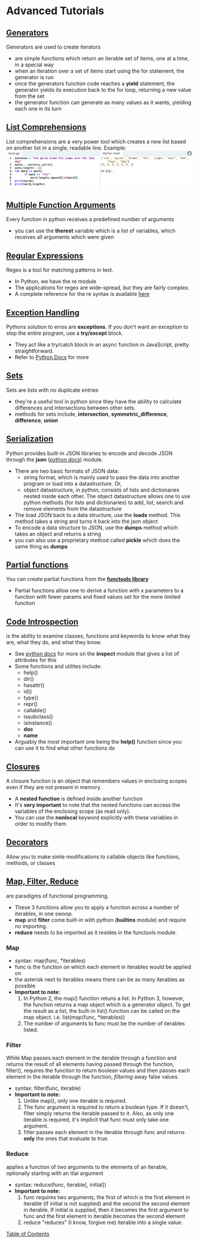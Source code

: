 # Advanced Tutorials

## [Generators](https://www.learnpython.org/en/Generators)

Generators are used to create iterators
- are simple functions which return an iterable set of items, one at a time, in a special way
- when an iteration over a set of items start using the for statement, the generator is run
- once the generators function code reaches a **yield** statement, the generator yields its execution back to the for loop, returning a new value from the set
- the generator function can generate as many values as it wants, yielding each one in its turn

## [List Comprehensions](https://www.learnpython.org/en/List_Comprehensions)

List comprehensions are a very power tool which creates a new list based on another list in a single, readable line. Example:
![list comprehension](img/list_comp.png)

## [Multiple Function Arguments](https://www.learnpython.org/en/Multiple_Function_Arguments)

Every function in python receives a predefined number of arguments
- you can use the **therest** variable which is a list of variables, which receives all arguments which were given 

## [Regular Expressions](https://www.learnpython.org/en/Regular_Expressions)

Regex is a tool for matching patterns in text.
- In Python, we have the re module
- The applications for regex are wide-spread, but they are fairly complex. 
- A complete reference for the re syntax is available [here](https://docs.python.org/3/library/re.html#regular-expression-syntax%22RE%20syntax)

## [Exception Handling](https://www.learnpython.org/en/Exception_Handling)

Pythons solution to erros are **exceptions**. If you don't want an exception to stop the entire program, use a **try/except** block.
- They act like a try/catch block in an async function in JavaScript, pretty straightforward.
- Refer to [Python Docs](https://docs.python.org/3/tutorial/errors.html#handling-exceptions) for more

## [Sets](https://www.learnpython.org/en/Sets)

Sets are lists with no duplicate entries
- they're a useful tool in python since they have the ability to calculate differences and intersections between other sets.
- methods for sets include, **intersection**, **symmetric_difference**, **difference**, **union** 

## [Serialization](https://www.learnpython.org/en/Serialization)

Python provides built-in JSON libraries to encode and decode JSON through the **json** ([python docs](https://docs.python.org/3/library/json.html)) module.
- There are two basic formats of JSON data:
  - string format, which is mainly used to pass the data into another program or load into a datastructure. Or,
  - object datastructure, in python, consists of lists and dictionaries nested inside each other. The object datastructure allows one to use python methods (for lists and dictionaries) to add, list, search and remove elements from the datastructure
- The load JSON back to a data structure, use the **loads** method. This method takes a string and turns it back into the json object
- To encode a data structure to JSON, use the **dumps** method which takes an object and returns a string
- you can also use a proprietary method called **pickle** which does the same thing as **dumps**

## [Partial functions](https://www.learnpython.org/en/Partial_functions)

You can create partial functions from the **[functools library](https://docs.python.org/3/library/functools.html)**
- Partial functions allow one to derive a function with x parameters to a function with fewer params and fixed values set for the more limited function

## [Code Introspection](https://www.learnpython.org/en/Code_Introspection)

is the ability to examine classes, functions and keywords to know what they are, what they do, and what they know.
- See [python docs](https://docs.python.org/3/library/inspect.html) for more on the **inspect** module that gives a list of attributes for this
- Some functions and utilites include:
  - help()
  - dir() 
  - hasattr() 
  - id() 
  - type() 
  - repr() 
  - callable() 
  - issubclass() 
  - isinstance() 
  - __doc__ 
  - __name__
- Arguably the most important one being the **help()** function since you can use it to find what other functions do

## [Closures](https://www.learnpython.org/en/Closures)

A closure function is an object that remembers values in enclosing scopes even if they are not present in memory. 
- A **nested function** is defined inside another function
- It's **very important** to note that the nested functions can access the variables of the enclosing scope (as read only).
- You can use the **nonlocal** keyword explicitly with these variables in order to modify them

## [Decorators](https://www.learnpython.org/en/Decorators)

Allow you to make simle modifications to callable objects like functions, methods, or classes

## [Map, Filter, Reduce](https://www.learnpython.org/en/Map,_Filter,_Reduce)

are paradigms of functional programming.
- These 3 functions allow you to apply a function across a number of iterables, in one swoop. 
- **map** and **filter** come built-in with python (__builtins__ module) and require no importing.
- **reduce** needs to be imported as it resides in the functools module.
### Map
- syntax: map(func, *iterables)
- func is the function on which each element in iterables would be applied on
- the asterisk next to iterables means there can be as many iterables as possible
- **Important to note:**
    1. In Python 2, the map() function retuns a list. In Python 3, however, the function returns a map object which is a generator object. To get the result as a list, the built-in list() function can be called on the map object. i.e. list(map(func, *iterables))
    2. The number of arguments to func must be the number of iterables listed.
### Filter
While Map passes each element in the iterable through a function and returns the result of all elements having passed through the function, filter(), requires the function to return boolean values and then passes each element in the iterable through the function, _filtering_ away false values. 
- syntax: filter(func, iterable)
- **Important to note:**
    1. Unlike map(), only one iterable is required.
    2. The func argument is required to return a boolean type. If it doesn't, filter simply returns the iterable passed to it. Also, as only one iterable is required, it's implicit that func must only take one argument.
    3. filter passes each element in the iterable through func and returns **only** the ones that evaluate to true.
### Reduce
applies a function of two arguments to the elements of an iterable, optionally starting with an itial argument
- syntax: reduce(func, iterable[, initial])
- **Important to note:**
    1. func requires two arguments, the first of which is the first element in iterable (if initial is not supplied) and the second the second element in iterable. If initial is supplied, then it becomes the first argument to func and the first element in iterable becomes the second element
    2. reduce "reduces" (I know, forgive me) iterable into a single value.

[Table of Contents](../index.md)
